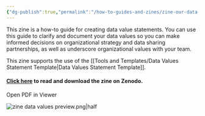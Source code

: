 ```yaml
---
{"dg-publish":true,"permalink":"/how-to-guides-and-zines/zine-our-data-our-values/"}
---
```



This zine is a how-to guide for creating data value statements. You can use this guide to clarify and document your data values so you can make informed decisions on organizational strategy and data sharing partnerships, as well as underscore organizational values with your team.


This zine supports the use of the [[Tools and Templates/Data Values Statement Template\|Data Values Statement Template]].

  
#### [Click here](https://zenodo.org/records/15285175) to read and download the zine on Zenodo.

<pdf-viewer-button data-zenodo-id="15285175">Open PDF in Viewer</pdf-viewer-button>

![zine data values preview.png|half](/img/user/Photos%20for%20Resource%20Library/zine%20data%20values%20preview.png)